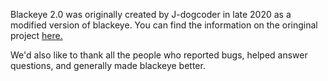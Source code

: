 Blackeye 2.0 was originally created by J-dogcoder in late 2020 as a modified version of blackeye.
You can find the information on the oringinal project [here.](https://github.com/x3rz/blackeye)
    
We'd also like to thank all the people who reported bugs, helped
answer questions, and generally made blackeye better.

